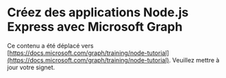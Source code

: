 # <a name="build-nodejs-express-apps-with-microsoft-graph"></a>Créez des applications Node.js Express avec Microsoft Graph 

Ce contenu a été déplacé vers [https://docs.microsoft.com/graph/training/node-tutorial](https://docs.microsoft.com/graph/training/node-tutorial). Veuillez mettre à jour votre signet.
